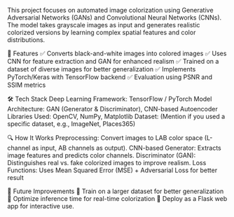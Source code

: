 This project focuses on automated image colorization using Generative Adversarial Networks (GANs) and Convolutional Neural Networks (CNNs). 
The model takes grayscale images as input and generates realistic colorized versions by learning complex spatial features and color distributions.

📌 Features
✅ Converts black-and-white images into colored images
✅ Uses CNN for feature extraction and GAN for enhanced realism
✅ Trained on a dataset of diverse images for better generalization
✅ Implements PyTorch/Keras with TensorFlow backend
✅ Evaluation using PSNR and SSIM metrics

🛠️ Tech Stack
Deep Learning Framework: TensorFlow / PyTorch
Model Architecture: GAN (Generator & Discriminator), CNN-based Autoencoder
Libraries Used: OpenCV, NumPy, Matplotlib
Dataset: (Mention if you used a specific dataset, e.g., ImageNet, Places365)

🔍 How It Works
Preprocessing: Convert images to LAB color space (L-channel as input, AB channels as output).
CNN-based Generator: Extracts image features and predicts color channels.
Discriminator (GAN): Distinguishes real vs. fake colorized images to improve realism.
Loss Functions: Uses Mean Squared Error (MSE) + Adversarial Loss for better result

📌 Future Improvements
🔹 Train on a larger dataset for better generalization
🔹 Optimize inference time for real-time colorization
🔹 Deploy as a Flask web app for interactive use.

